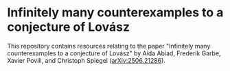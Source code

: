 # Infinitely many counterexamples to a conjecture of Lovász
This repository contains resources relating to the paper "Infinitely many counterexamples to a conjecture of Lovász" by Aida Abiad, Frederik Garbe, Xavier Povill, and Christoph Spiegel ([arXiv:2506.21286](https://arxiv.org/abs/2506.21286)).
